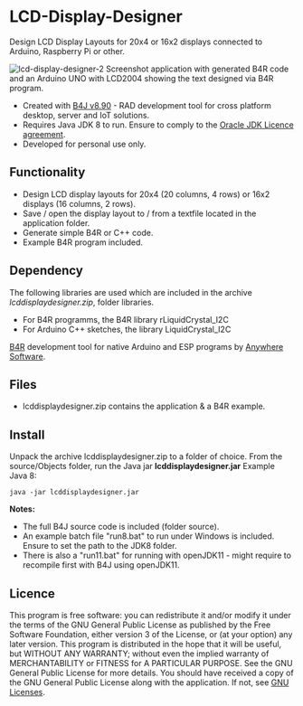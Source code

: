 # LCD-Display-Designer
Design LCD Display Layouts for 20x4 or 16x2 displays connected to Arduino, Raspberry Pi or other.

![lcd-display-designer-2](https://user-images.githubusercontent.com/47274144/107953436-69c40480-6f9b-11eb-81c7-4330f35213ee.png)
Screenshot application with generated B4R code and an Arduino UNO with LCD2004 showing the text designed via B4R program.

* Created with [B4J v8.90](https://www.b4x.com/b4j.html) - RAD development tool for cross platform desktop, server and IoT solutions.
* Requires Java JDK 8 to run. Ensure to comply to the [Oracle JDK Licence agreement](https://www.oracle.com/downloads/licenses/oracle-javase-license.html).
* Developed for personal use only.

## Functionality
* Design LCD display layouts for 20x4 (20 columns, 4 rows) or 16x2 displays (16 columns, 2 rows).
* Save / open the display layout to / from a textfile located in the application folder.
* Generate simple B4R or C++ code.
* Example B4R program included.

## Dependency
The following libraries are used which are included in the archive _lcddisplaydesigner.zip_, folder libraries.
* For B4R programms, the B4R library rLiquidCrystal_I2C 
* For Arduino C++ sketches, the library LiquidCrystal_I2C

[B4R](https://www.b4x.com/b4r.html) development tool for native Arduino and ESP programs by [Anywhere Software](https://www.b4x.com).

## Files
* lcddisplaydesigner.zip contains the application & a B4R example.

## Install
Unpack the archive lcddisplaydesigner.zip to a folder of choice.
From the source/Objects folder, run the Java jar **lcddisplaydesigner.jar**
Example Java 8:
```
java -jar lcddisplaydesigner.jar
```

**Notes:**
* The full B4J source code is included (folder source).
* An example batch file "run8.bat" to run under Windows is included. Ensure to set the path to the JDK8 folder.
* There is also a "run11.bat" for running with openJDK11 - might require to recompile first with B4J using openJDK11.

## Licence
This program is free software: you can redistribute it and/or modify it under the terms of the GNU General Public License as published by 
the Free Software Foundation, either version 3 of the License, or (at your option) any later version.
This program is distributed in the hope that it will be useful, but WITHOUT ANY WARRANTY; without even the implied warranty of
MERCHANTABILITY or FITNESS for A PARTICULAR PURPOSE.  See the GNU General Public License for more details.
You should have received a copy of the GNU General Public License along with the application.
If not, see [GNU Licenses](http://www.gnu.org/licenses/).
